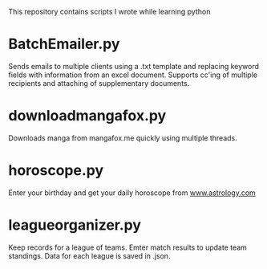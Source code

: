 This repository contains scripts I wrote while learning python

# BatchEmailer.py
Sends emails to multiple clients using a .txt template and replacing keyword fields with information from an excel document. Supports cc'ing of multiple recipients and attaching of supplementary documents. 

# downloadmangafox.py
Downloads manga from mangafox.me quickly using multiple threads.

# horoscope.py
Enter your birthday and get your daily horoscope from www.astrology.com

# leagueorganizer.py
Keep records for a league of teams. Emter match results to update team standings. Data for each league is saved in .json.
